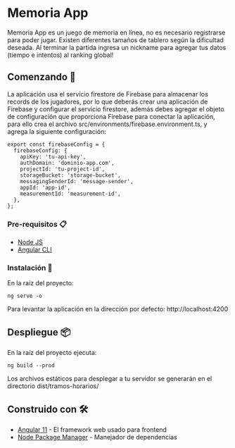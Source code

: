 # Memoria App
Memoria App es un juego de memoria en línea, no es necesario registrarse para poder jugar.
Existen diferentes tamaños de tablero según la dificultad deseada.
Al terminar la partida ingresa un nickname para agregar tus datos (tiempo e intentos) al ranking global!
## Comenzando 🚀
La aplicación usa el servicio firestore de Firebase para almacenar los records de los jugadores, por lo que deberás crear una aplicación de Firebase y configurar el servicio firestore, además debes agregar el objeto de configuración que proporciona Firebase para conectar la aplicación, para ello crea el archivo src/environments/firebase.environment.ts, y agrega la siguiente configuración:
```
export const firebaseConfig = {
  firebaseConfig: {
    apiKey: 'tu-api-key',
    authDomain: 'dominio-app.com',
    projectId: 'tu-project-id',
    storageBucket: 'storage-bucket',
    messagingSenderId: 'message-sender',
    appId: 'app-id',
    measurementId: 'measurement-id',
  },
};
```
### Pre-requisitos 📋

* [Node JS](https://nodejs.org/en/)
* [Angular CLI](https://cli.angular.io)
### Instalación 🔧
En la raíz del proyecto:
```
ng serve -o
```
Para levantar la aplicación en la dirección por defecto: http://localhost:4200
## Despliegue 📦
En la raíz del proyecto ejecuta:
```
ng build --prod
```
Los archivos estáticos para desplegar a tu servidor se generarán en el directorio dist/tramos-horarios/

## Construido con 🛠️

* [Angular 11](https://cli.angular.io) - El framework web usado para frontend
* [Node Package Manager](https://nodejs.org/en/) - Manejador de dependencias
